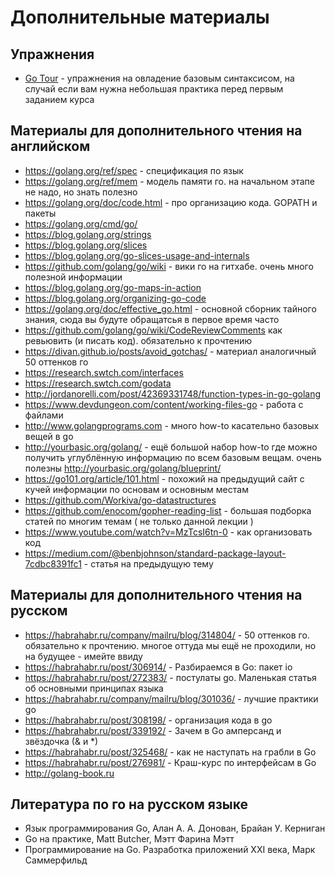 # Дополнительные материалы

## Упражнения

* [Go Tour](https://tour.golang.org/basics/1) - упражнения на овладение базовым синтаксисом, на случай если вам нужна небольшая практика перед первым заданием курса

## Материалы для дополнительного чтения на английском

* https://golang.org/ref/spec - спецификация по язык
* https://golang.org/ref/mem - модель памяти го. на начальном этапе не надо, но знать полезно
* https://golang.org/doc/code.html - про организацию кода. GOPATH и пакеты
* https://golang.org/cmd/go/
* https://blog.golang.org/strings
* https://blog.golang.org/slices
* https://blog.golang.org/go-slices-usage-and-internals
* https://github.com/golang/go/wiki - вики го на гитхабе. очень много полезной информации
* https://blog.golang.org/go-maps-in-action
* https://blog.golang.org/organizing-go-code
* https://golang.org/doc/effective_go.html - основной сборник тайного знания, сюда вы будуте обращатсья в первое время часто
* https://github.com/golang/go/wiki/CodeReviewComments как ревьювить (и писать код). обязательно к прочтению
* https://divan.github.io/posts/avoid_gotchas/ - материал аналогичный 50 оттенков го
* https://research.swtch.com/interfaces
* https://research.swtch.com/godata
* http://jordanorelli.com/post/42369331748/function-types-in-go-golang
* https://www.devdungeon.com/content/working-files-go - работа с файлами
* http://www.golangprograms.com - много how-to касательно базовых вещей в go
* http://yourbasic.org/golang/ - ещё большой набор how-to где можно получить углублённую информацию по всем базовым вещам. очень полезны http://yourbasic.org/golang/blueprint/
* https://go101.org/article/101.html - похожий на предыдущий сайт с кучей информации по основам и основным местам
* https://github.com/Workiva/go-datastructures
* https://github.com/enocom/gopher-reading-list - большая подборка статей по многим темам ( не только данной лекции )
* https://www.youtube.com/watch?v=MzTcsI6tn-0 - как организовать код
* https://medium.com/@benbjohnson/standard-package-layout-7cdbc8391fc1 - статья на предыдущую тему

## Материалы для дополнительного чтения на русском

* https://habrahabr.ru/company/mailru/blog/314804/ - 50 оттенков го. обязательно к прочтению. многое оттуда мы ещё не проходили, но на будущее - имейте ввиду
* https://habrahabr.ru/post/306914/ - Разбираемся в Go: пакет io
* https://habrahabr.ru/post/272383/ - постулаты go. Маленькая статья об основными принципах языка
* https://habrahabr.ru/company/mailru/blog/301036/ - лучшие практики go
* https://habrahabr.ru/post/308198/ - организация кода в go
* https://habrahabr.ru/post/339192/ - Зачем в Go амперсанд и звёздочка (& и *)
* https://habrahabr.ru/post/325468/ - как не наступать на грабли в Go
* https://habrahabr.ru/post/276981/ - Краш-курс по интерфейсам в Go
* http://golang-book.ru

## Литература по го на русском языке

* Язык программирования Go, Алан А. А. Донован, Брайан У. Керниган
* Go на практике, Matt Butcher, Мэтт Фарина Мэтт
* Программирование на Go. Разработка приложений XXI века, Марк Саммерфильд
